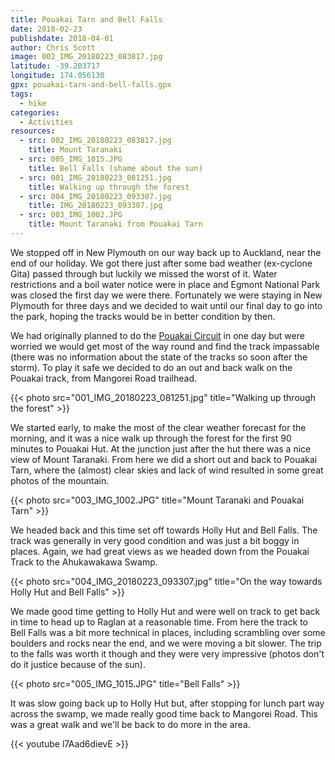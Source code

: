 ```yaml
---
title: Pouakai Tarn and Bell Falls
date: 2018-02-23
publishdate: 2018-04-01
author: Chris Scott
image: 002_IMG_20180223_083817.jpg
latitude: -39.203717
longitude: 174.056130
gpx: pouakai-tarn-and-bell-falls.gpx
tags:
  - hike
categories:
  - Activities
resources:
  - src: 002_IMG_20180223_083817.jpg
    title: Mount Taranaki
  - src: 005_IMG_1015.JPG
    title: Bell Falls (shame about the sun)
  - src: 001_IMG_20180223_081251.jpg
    title: Walking up through the forest
  - src: 004_IMG_20180223_093307.jpg
    title: IMG_20180223_093307.jpg
  - src: 003_IMG_1002.JPG
    title: Mount Taranaki from Pouakai Tarn
---
```


We stopped off in New Plymouth on our way back up to Auckland, near the end of our holiday.
We got there just after some bad weather (ex-cyclone Gita) passed through but luckily we missed the worst of it.
Water restrictions and a boil water notice were in place and Egmont National Park was closed the first day we were there.
Fortunately we were staying in New Plymouth for three days and we decided to wait until our final day to go into the park, hoping the tracks would be in better condition by then.

We had originally planned to do the [Pouakai Circuit](http://www.doc.govt.nz/parks-and-recreation/places-to-go/taranaki/places/egmont-national-park/things-to-do/tracks/pouakai-circuit/) in one day but were worried we would get most of the way round and find the track impassable (there was no information about the state of the tracks so soon after the storm).
To play it safe we decided to do an out and back walk on the Pouakai track, from Mangorei Road trailhead.

{{< photo src="001_IMG_20180223_081251.jpg" title="Walking up through the forest" >}}

We started early, to make the most of the clear weather forecast for the morning, and it was a nice walk up through the forest for the first 90 minutes to Pouakai Hut.
At the junction just after the hut there was a nice view of Mount Taranaki.
From here we did a short out and back to Pouakai Tarn, where the (almost) clear skies and lack of wind resulted in some great photos of the mountain.

{{< photo src="003_IMG_1002.JPG" title="Mount Taranaki and Pouakai Tarn" >}}

We headed back and this time set off towards Holly Hut and Bell Falls.
The track was generally in very good condition and was just a bit boggy in places.
Again, we had great views as we headed down from the Pouakai Track to the Ahukawakawa Swamp.

{{< photo src="004_IMG_20180223_093307.jpg" title="On the way towards Holly Hut and Bell Falls" >}}

We made good time getting to Holly Hut and were well on track to get back in time to head up to Raglan at a reasonable time.
From here the track to Bell Falls was a bit more technical in places, including scrambling over some boulders and rocks near the end, and we were moving a bit slower.
The trip to the falls was worth it though and they were very impressive (photos don't do it justice because of the sun).

{{< photo src="005_IMG_1015.JPG" title="Bell Falls" >}}

It was slow going back up to Holly Hut but, after stopping for lunch part way across the swamp, we made really good time back to Mangorei Road.
This was a great walk and we'll be back to do more in the area.

{{< youtube l7Aad6dievE >}}